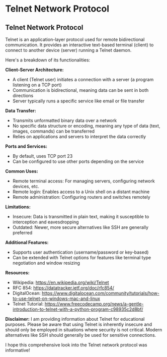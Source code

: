 # Telnet Network Protocol

## Telnet Network Protocol

Telnet is an application-layer protocol used for remote bidirectional communication. It provides an interactive text-based terminal (client) to connect to another device (server) running a Telnet daemon. 

Here's a breakdown of its functionalities:

**Client-Server Architecture:**

- A client (Telnet user) initiates a connection with a server (a program listening on a TCP port)
- Communication is bidirectional, meaning data can be sent in both directions
- Server typically runs a specific service like email or file transfer

**Data Transfer:**

- Transmits unformatted binary data over a network
- No specific data structure or encoding, meaning any type of data (text, images, commands) can be transferred
- Relies on applications and servers to interpret the data correctly

**Ports and Services:**

- By default, uses TCP port 23
- Can be configured to use other ports depending on the service

**Common Uses:**

- Remote terminal access: For managing servers, configuring network devices, etc.
- Remote login: Enables access to a Unix shell on a distant machine
- Remote administration: Configuring routers and switches remotely

**Limitations:**

- Insecure: Data is transmitted in plain text, making it susceptible to interception and eavesdropping
- Outdated: Newer, more secure alternatives like SSH are generally preferred

**Additional Features:**

- Supports user authentication (username/password or key-based)
- Can be extended with Telnet options for features like terminal type negotiation and window resizing

**Resources:**

- Wikipedia: https://en.wikipedia.org/wiki/Telnet
- RFC 854: https://datatracker.ietf.org/doc/rfc854/
- DigitalOcean: https://www.digitalocean.com/community/tutorials/how-to-use-telnet-on-windows-mac-and-linux 
- Telnet Tutorial: https://www.freecodecamp.org/news/a-gentle-introduction-to-telnet-with-a-python-program-c98935c2d8bf/

**Disclaimer:** I am providing information about Telnet for educational purposes. Please be aware that using Telnet is inherently insecure and should only be employed in situations where security is not critical. Modern alternatives like SSH should generally be used for sensitive connections.

I hope this comprehensive look into the Telnet network protocol was informative!
